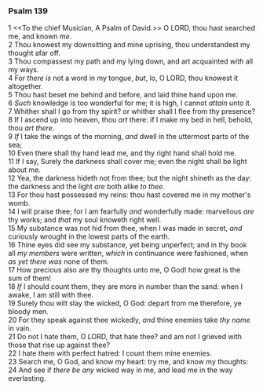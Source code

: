 ### Psalm 139

1 <<To the chief Musician, A Psalm of David.>> O LORD, thou hast searched me, and known *me*.  
2 Thou knowest my downsitting and mine uprising, thou understandest my thought afar off.  
3 Thou compassest my path and my lying down, and art acquainted *with* all my ways.  
4 For *there is* not a word in my tongue, *but*, lo, O LORD, thou knowest it altogether.  
5 Thou hast beset me behind and before, and laid thine hand upon me.  
6 *Such* knowledge *is* too wonderful for me; it is high, I cannot *attain* unto it.  
7 Whither shall I go from thy spirit? or whither shall I flee from thy presence?  
8 If I ascend up into heaven, thou *art* there: if I make my bed in hell, behold, thou *art there*.  
9 *If* I take the wings of the morning, *and* dwell in the uttermost parts of the sea;  
10 Even there shall thy hand lead me, and thy right hand shall hold me.  
11 If I say, Surely the darkness shall cover me; even the night shall be light about me.  
12 Yea, the darkness hideth not from thee; but the night shineth as the day: the darkness and the light *are* both alike *to thee*.  
13 For thou hast possessed my reins: thou hast covered me in my mother's womb.  
14 I will praise thee; for I am fearfully *and* wonderfully made: marvellous *are* thy works; and *that* my soul knoweth right well.  
15 My substance was not hid from thee, when I was made in secret, *and* curiously wrought in the lowest parts of the earth.  
16 Thine eyes did see my substance, yet being unperfect; and in thy book all *my members* were written, *which* in continuance were fashioned, when *as yet there was* none of them.  
17 How precious also are thy thoughts unto me, O God! how great is the sum of them!  
18 *If* I should count them, they are more in number than the sand: when I awake, I am still with thee.  
19 Surely thou wilt slay the wicked, O God: depart from me therefore, ye bloody men.  
20 For they speak against thee wickedly, *and* thine enemies take *thy name* in vain.  
21 Do not I hate them, O LORD, that hate thee? and am not I grieved with those that rise up against thee?  
22 I hate them with perfect hatred: I count them mine enemies.  
23 Search me, O God, and know my heart: try me, and know my thoughts:  
24 And see if *there be any* wicked way in me, and lead me in the way everlasting.  
